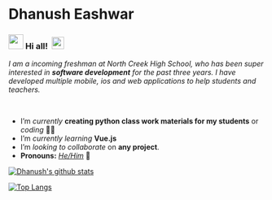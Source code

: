 # Dhanush Eashwar



### <img src="https://github.com/TheDudeThatCode/TheDudeThatCode/blob/master/Assets/Hi.gif" width="29px"> **Hi all!** &nbsp;<img src="https://github.com/TheDudeThatCode/TheDudeThatCode/blob/master/Assets/Earth.gif" width="24px">

<p>
  <em>
    I am a incoming freshman at North Creek High School, who has been super interested in <b>software development</b> for the past three years. I have developed multiple mobile, ios and web applications to help students and teachers.
  </em>  
</p>

<br>

- I’m *currently* **creating python class work materials for my students** or *coding* 👨‍💻
-  I’m *currently learning* **Vue.js**
- I’m *looking to collaborate* on **any project**.
- **Pronouns:** [*He/Him*](https://pronoun.is/he) 🧔

<a href="https://github.com/DhanushE">
 <img align="center" src="https://github-readme-stats.vercel.app/api?username=DhanushE&show_icons=true&theme=dark&line_height=27" alt="Dhanush's github stats"/>
</a>

<br>

[![Top Langs](https://github-readme-stats.vercel.app/api/top-langs/?username=DhanushE)](https://github.com/anuraghazra/github-readme-stats)



<br>
